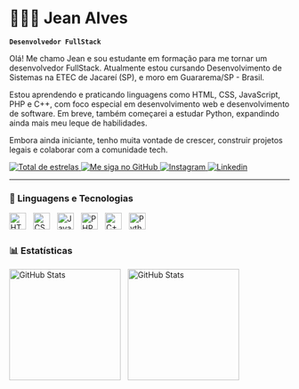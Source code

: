 # 👨🏼‍💻 Jean Alves

**`Desenvolvedor FullStack`**

Olá! Me chamo Jean e sou estudante em formação para me tornar um desenvolvedor FullStack. Atualmente estou cursando Desenvolvimento de Sistemas na ETEC de Jacareí (SP), e moro em Guararema/SP - Brasil.

Estou aprendendo e praticando linguagens como HTML, CSS, JavaScript, PHP e C++, com foco especial em desenvolvimento web e desenvolvimento de software. Em breve, também começarei a estudar Python, expandindo ainda mais meu leque de habilidades.

Embora ainda iniciante, tenho muita vontade de crescer, construir projetos legais e colaborar com a comunidade tech.

<p align="left">
    <a href="https://github.com/JeanOalves?tab=repositoriessort=stargazers">
        <img alt="Total de estrelas" 
        title="Total de estrelas GitHub" 
        src="https://custom-icon-badges.demolab.com/github/stars/JeanOalves?color=55960c&style=for-the-badge&labelColor=488207&logo=star&label=estrelas"
        />
    </a>
    <a href="https://github.com/JeanOalves">
        <img alt="Me siga no GitHub" 
        title="Me siga no Github" 
        src="https://img.shields.io/badge/GitHub-blue?style=for-the-badge&logo=github&logoColor=white"
        />
    </a>
    <a href="https://www.instagram.com/jeancarlos_07_/">
        <img alt="Instagram" 
        title="Me siga no Instagram" 
        src="https://img.shields.io/badge/Instagram-E4405F?style=for-the-badge&logo=instagram&logoColor=white"
        />
    </a>
    <a href="www.linkedin.com/in/jean-carlos-b847b1247">
        <img alt="Linkedin" 
        title="Me siga no Linkedin" 
       src="https://img.shields.io/badge/-LinkedIn-%230077B5?style=for-the-badge&logo=linkedin&logoColor=white"
        />
    </a>
</p>

---

### 🤖 Linguagens e Tecnologias


<img 
    align="left"
    alt="HTML"
    title="HTML"
    width="30px"
    style="padding-right: 10px;"
    src="https://cdn.jsdelivr.net/gh/devicons/devicon@latest/icons/html5/html5-original.svg" 
/>
<img
    align="left"
    alt="CSS"
    title="CSS"
    width="30px"
    style="padding-right: 10px;"
    src="https://cdn.jsdelivr.net/gh/devicons/devicon@latest/icons/css3/css3-original.svg" 
/>
<img  
    align="left"
    alt="JavaScript"
    title="JavaScript"
    width="30px"
    style="padding-right: 10px;"
    src="https://cdn.jsdelivr.net/gh/devicons/devicon@latest/icons/javascript/javascript-original.svg" 
/>
<img
    align="left"
    alt="PHP"
    title="PHP"
    width="30px"
    style="padding-right: 10px"
    src="https://cdn.jsdelivr.net/gh/devicons/devicon@latest/icons/php/php-original.svg" 
/>
<img 
    align="left"
    alt="C++"
    title="C++"
    width="30px"
    style="padding-right: 10px"
    src="https://cdn.jsdelivr.net/gh/devicons/devicon@latest/icons/cplusplus/cplusplus-original.svg" 
/>
<img 
    align="left"
    alt="Python"
    title="Python"
    width="30px"
    style="padding-right: 10px;"
    src="https://cdn.jsdelivr.net/gh/devicons/devicon@latest/icons/python/python-original.svg" 
/>

<br/>
<br/>

### 📊 Estatísticas

<p>
<img 
    align="left"
    alt="GitHub Stats"
    height="200"
    style="padding-right: 10px;"
    src="https://github-readme-stats.vercel.app/api?username=JeanOalves&show_icons=true&theme=tokyonight&include_all_commits=true&locale=pt-br" 
/>

<img 
    align="left"
    alt="GitHub Stats"
    height="200"
    style="padding-right: 10px;"
    src="https://github-readme-stats.vercel.app/api/top-langs/?username=jeanoalves&theme=tokyonight&layout=compact&custom_title=Tecnologias&lang_count=6" 
/>
</p>
